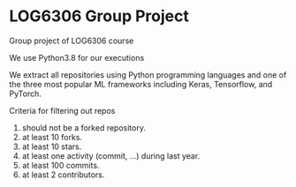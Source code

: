 # LOG6306 Group Project
Group project of LOG6306 course

We use Python3.8 for our executions

We extract all repositories using Python programming languages and one of the three most popular ML frameworks including Keras, Tensorflow, and PyTorch. 

Criteria for filtering out repos
1. should not be a forked repository.
2. at least 10 forks.
3. at least 10 stars.
4. at least one activity (commit, ...) during last year.
5. at least 100 commits.
6. at least 2 contributors.